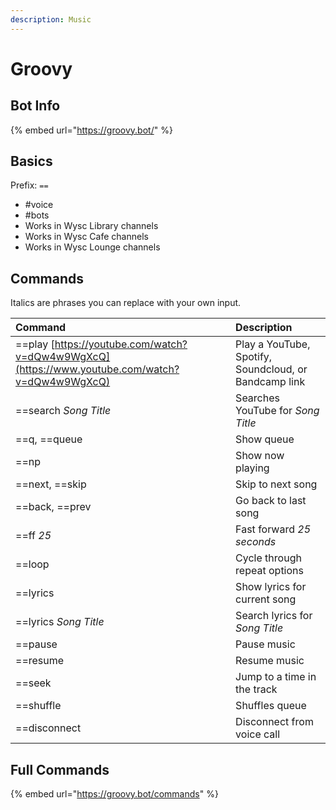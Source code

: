```yaml
---
description: Music
---
```


# Groovy

## Bot Info

{% embed url="https://groovy.bot/" %}

## Basics

Prefix: `==`

* \#voice
* \#bots
* Works in Wysc Library channels
* Works in Wysc Cafe channels
* Works in Wysc Lounge channels

## Commands

Italics are phrases you can replace with your own input.

| Command | Description |
| :--- | :--- |
| ==play [https://youtube.com/watch?v=dQw4w9WgXcQ](https://www.youtube.com/watch?v=dQw4w9WgXcQ) | Play a YouTube, Spotify, Soundcloud, or Bandcamp link |
| ==search _Song Title_ | Searches YouTube for _Song Title_ |
| ==q, ==queue | Show queue |
| ==np | Show now playing |
| ==next, ==skip | Skip to next song |
| ==back, ==prev | Go back to last song |
| ==ff _25_ | Fast forward _25 seconds_ |
| ==loop | Cycle through repeat options |
| ==lyrics | Show lyrics for current song |
| ==lyrics _Song Title_ | Search lyrics for _Song Title_ |
| ==pause | Pause music |
| ==resume | Resume music |
| ==seek | Jump to a time in the track |
| ==shuffle | Shuffles queue |
| ==disconnect | Disconnect from voice call |

## Full Commands

{% embed url="https://groovy.bot/commands" %}



